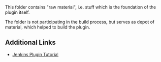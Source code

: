 This folder contains "raw material", i.e. stuff which is the foundation of the plugin itself.

The folder is not participating in the build process, but serves as depot of material, which helped to build the plugin.


## Additional Links

* [Jenkins Plugin Tutorial](https://wiki.jenkins-ci.org/display/JENKINS/Plugin+tutorial)